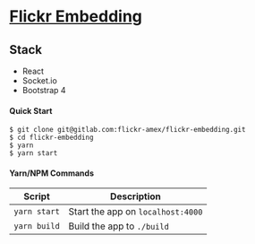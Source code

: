 # [Flickr Embedding](https://stereotyped-branch.surge.sh)


## Stack

- React
- Socket.io
- Bootstrap 4


#### Quick Start

```shell
$ git clone git@gitlab.com:flickr-amex/flickr-embedding.git
$ cd flickr-embedding
$ yarn
$ yarn start
```


#### Yarn/NPM Commands

|Script|Description|
|---|---|
|`yarn start`|Start the app on `localhost:4000`|
|`yarn build`|Build the app to `./build`|
